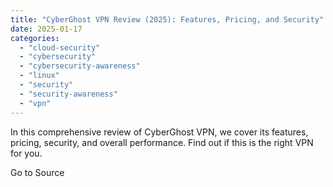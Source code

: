 ```yaml
---
title: "CyberGhost VPN Review (2025): Features, Pricing, and Security"
date: 2025-01-17
categories: 
  - "cloud-security"
  - "cybersecurity"
  - "cybersecurity-awareness"
  - "linux"
  - "security"
  - "security-awareness"
  - "vpn"
---
```


In this comprehensive review of CyberGhost VPN, we cover its features, pricing, security, and overall performance. Find out if this is the right VPN for you.

Go to Source

